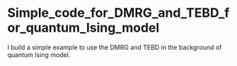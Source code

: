 # Simple_code_for_DMRG_and_TEBD_for_quantum_Ising_model
I build a simple example to use the DMRG and TEBD in the background of quantum Ising model.
